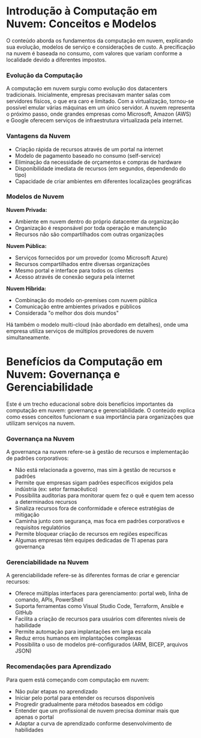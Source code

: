 # **Introdução à Computação em Nuvem: Conceitos e Modelos**

O conteúdo aborda os fundamentos da computação em nuvem, explicando sua evolução, modelos de serviço e considerações de custo. A precificação na nuvem é baseada no consumo, com valores que variam conforme a localidade devido a diferentes impostos.

### Evolução da Computação

A computação em nuvem surgiu como evolução dos datacenters tradicionais. Inicialmente, empresas precisavam manter salas com servidores físicos, o que era caro e limitado. Com a virtualização, tornou-se possível emular várias máquinas em um único servidor. A nuvem representa o próximo passo, onde grandes empresas como Microsoft, Amazon (AWS) e Google oferecem serviços de infraestrutura virtualizada pela internet.

### Vantagens da Nuvem

- Criação rápida de recursos através de um portal na internet
- Modelo de pagamento baseado no consumo (self-service)
- Eliminação da necessidade de orçamentos e compras de hardware
- Disponibilidade imediata de recursos (em segundos, dependendo do tipo)
- Capacidade de criar ambientes em diferentes localizações geográficas

### Modelos de Nuvem

**Nuvem Privada:**

- Ambiente em nuvem dentro do próprio datacenter da organização
- Organização é responsável por toda operação e manutenção
- Recursos não são compartilhados com outras organizações

**Nuvem Pública:**

- Serviços fornecidos por um provedor (como Microsoft Azure)
- Recursos compartilhados entre diversas organizações
- Mesmo portal e interface para todos os clientes
- Acesso através de conexão segura pela internet

**Nuvem Híbrida:**

- Combinação do modelo on-premises com nuvem pública
- Comunicação entre ambientes privados e públicos
- Considerada "o melhor dos dois mundos"

Há também o modelo multi-cloud (não abordado em detalhes), onde uma empresa utiliza serviços de múltiplos provedores de nuvem simultaneamente.

# **Benefícios da Computação em Nuvem: Governança e Gerenciabilidade**

Este é um trecho educacional sobre dois benefícios importantes da computação em nuvem: governança e gerenciabilidade. O conteúdo explica como esses conceitos funcionam e sua importância para organizações que utilizam serviços na nuvem.

### Governança na Nuvem

A governança na nuvem refere-se à gestão de recursos e implementação de padrões corporativos:

- Não está relacionada a governo, mas sim à gestão de recursos e padrões
- Permite que empresas sigam padrões específicos exigidos pela indústria (ex: setor farmacêutico)
- Possibilita auditorias para monitorar quem fez o quê e quem tem acesso a determinados recursos
- Sinaliza recursos fora de conformidade e oferece estratégias de mitigação
- Caminha junto com segurança, mas foca em padrões corporativos e requisitos regulatórios
- Permite bloquear criação de recursos em regiões específicas
- Algumas empresas têm equipes dedicadas de TI apenas para governança

### Gerenciabilidade na Nuvem

A gerenciabilidade refere-se às diferentes formas de criar e gerenciar recursos:

- Oferece múltiplas interfaces para gerenciamento: portal web, linha de comando, APIs, PowerShell
- Suporta ferramentas como Visual Studio Code, Terraform, Ansible e GitHub
- Facilita a criação de recursos para usuários com diferentes níveis de habilidade
- Permite automação para implantações em larga escala
- Reduz erros humanos em implantações complexas
- Possibilita o uso de modelos pré-configurados (ARM, BICEP, arquivos JSON)

### Recomendações para Aprendizado

Para quem está começando com computação em nuvem:

- Não pular etapas no aprendizado
- Iniciar pelo portal para entender os recursos disponíveis
- Progredir gradualmente para métodos baseados em código
- Entender que um profissional de nuvem precisa dominar mais que apenas o portal
- Adaptar a curva de aprendizado conforme desenvolvimento de habilidades
